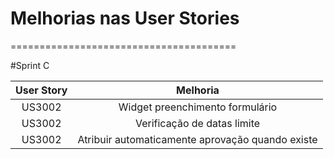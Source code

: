 # Melhorias nas User Stories
=======================================

#Sprint C

|User Story| Melhoria |
|:-------:|:----------:|
| US3002 | Widget preenchimento formulário |
| US3002 | Verificação de datas limite |
| US3002 | Atribuir automaticamente aprovação quando existe  |
